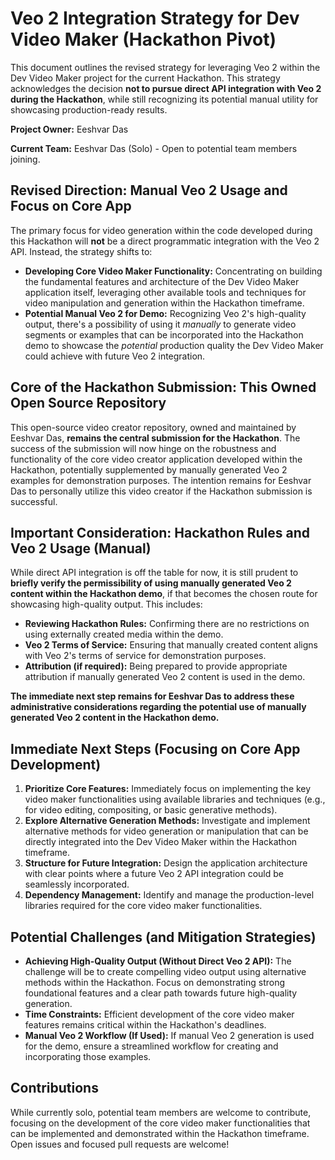 # Veo 2 Integration Strategy for Dev Video Maker (Hackathon Pivot)

This document outlines the revised strategy for leveraging Veo 2 within the Dev Video Maker project for the current Hackathon. This strategy acknowledges the decision **not to pursue direct API integration with Veo 2 during the Hackathon**, while still recognizing its potential manual utility for showcasing production-ready results.

**Project Owner:** Eeshvar Das

**Current Team:** Eeshvar Das (Solo) - Open to potential team members joining.

## Revised Direction: Manual Veo 2 Usage and Focus on Core App

The primary focus for video generation within the code developed during this Hackathon will **not** be a direct programmatic integration with the Veo 2 API. Instead, the strategy shifts to:

* **Developing Core Video Maker Functionality:** Concentrating on building the fundamental features and architecture of the Dev Video Maker application itself, leveraging other available tools and techniques for video manipulation and generation within the Hackathon timeframe.
* **Potential Manual Veo 2 for Demo:** Recognizing Veo 2's high-quality output, there's a possibility of using it *manually* to generate video segments or examples that can be incorporated into the Hackathon demo to showcase the *potential* production quality the Dev Video Maker could achieve with future Veo 2 integration.

## Core of the Hackathon Submission: This Owned Open Source Repository

This open-source video creator repository, owned and maintained by Eeshvar Das, **remains the central submission for the Hackathon**. The success of the submission will now hinge on the robustness and functionality of the core video creator application developed within the Hackathon, potentially supplemented by manually generated Veo 2 examples for demonstration purposes. The intention remains for Eeshvar Das to personally utilize this video creator if the Hackathon submission is successful.

## Important Consideration: Hackathon Rules and Veo 2 Usage (Manual)

While direct API integration is off the table for now, it is still prudent to **briefly verify the permissibility of using manually generated Veo 2 content within the Hackathon demo**, if that becomes the chosen route for showcasing high-quality output. This includes:

* **Reviewing Hackathon Rules:** Confirming there are no restrictions on using externally created media within the demo.
* **Veo 2 Terms of Service:** Ensuring that manually created content aligns with Veo 2's terms of service for demonstration purposes.
* **Attribution (if required):** Being prepared to provide appropriate attribution if manually generated Veo 2 content is used in the demo.

**The immediate next step remains for Eeshvar Das to address these administrative considerations regarding the potential use of manually generated Veo 2 content in the Hackathon demo.**

## Immediate Next Steps (Focusing on Core App Development)

1.  **Prioritize Core Features:** Immediately focus on implementing the key video maker functionalities using available libraries and techniques (e.g., for video editing, compositing, or basic generative methods).
2.  **Explore Alternative Generation Methods:** Investigate and implement alternative methods for video generation or manipulation that can be directly integrated into the Dev Video Maker within the Hackathon timeframe.
3.  **Structure for Future Integration:** Design the application architecture with clear points where a future Veo 2 API integration could be seamlessly incorporated.
4.  **Dependency Management:** Identify and manage the production-level libraries required for the core video maker functionalities.

## Potential Challenges (and Mitigation Strategies)

* **Achieving High-Quality Output (Without Direct Veo 2 API):** The challenge will be to create compelling video output using alternative methods within the Hackathon. Focus on demonstrating strong foundational features and a clear path towards future high-quality generation.
* **Time Constraints:** Efficient development of the core video maker features remains critical within the Hackathon's deadlines.
* **Manual Veo 2 Workflow (If Used):** If manual Veo 2 generation is used for the demo, ensure a streamlined workflow for creating and incorporating those examples.

## Contributions

While currently solo, potential team members are welcome to contribute, focusing on the development of the core video maker functionalities that can be implemented and demonstrated within the Hackathon timeframe. Open issues and focused pull requests are welcome!
